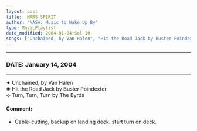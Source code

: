 ```yaml
---
layout: post
title:  MARS SPIRIT
author: "NASA: Music to Wake Up By"
type: MusicPlaylist
date_modified: 2004-01-04:Sol 10
songs: ["Unchained, by Van Halen", "Hit the Road Jack by Buster Poindexter", "Turn, Turn, Turn by The Byrds"]
---
```


----
### DATE: January 14, 2004
----
✦ Unchained, by Van Halen  &nbsp;<br />
✺ Hit the Road Jack by Buster Poindexter  &nbsp;<br />
⊹ Turn, Turn, Turn by The Byrds

#### Comment:
* Cable-cutting, backup on landing deck. start turn on deck.




<br/>
<center>
	<a target="_blank"
	   href="https://twitter.com/intent/tweet?hashtags=Space,NASA,Playlist,NASAWakeupCalls,SpaceProgram&text={{ page.author}}, '{{ page.songs.first }}' {{ page.title }}, {{ page.date | date: '%B %d, %Y' }}. {{ site.url }}{{ page.url }}&via=nasawakeupcalls"><i class="fab fa-twitter" alt="Tweet this page" style="font-size: 1.3em;"></i></a>
	&nbsp; 	<i class="fas fa-user-astronaut" style="font-size: 1.5em;"></i> &nbsp;
    <a type="amzn" search="'Unchained, by Van Halen' or 'Hit the Road Jack by Buster Poindexter' or 'Turn, Turn, Turn by The Byrds'" category="popular music">
    <i class="fab fa-amazon" style="font-size: 1.3em;"></i></a>
</center>
